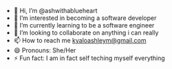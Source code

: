 - 👋 Hi, I’m @ashwithablueheart
- 👀 I’m interested in becoming a software developer
- 🌱 I’m currently learning to be a software engineer
- 💞️ I’m looking to collaborate on anything i can really 
- 📫 How to reach me kyaloashleym@gmail.com
- 😄 Pronouns: She/Her
- ⚡ Fun fact: I am in fact self teching myself everything

<!---
ashwithablueheart/ashwithablueheart is a ✨ special ✨ repository because its `README.md` (this file) appears on your GitHub profile.
You can click the Preview link to take a look at your changes.
--->
